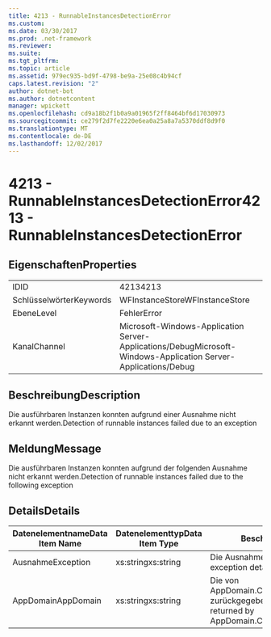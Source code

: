 ```yaml
---
title: 4213 - RunnableInstancesDetectionError
ms.custom: 
ms.date: 03/30/2017
ms.prod: .net-framework
ms.reviewer: 
ms.suite: 
ms.tgt_pltfrm: 
ms.topic: article
ms.assetid: 979ec935-bd9f-4798-be9a-25e08c4b94cf
caps.latest.revision: "2"
author: dotnet-bot
ms.author: dotnetcontent
manager: wpickett
ms.openlocfilehash: cd9a18b2f1b0a9a01965f2ff8464bf6d17030973
ms.sourcegitcommit: ce279f2d7fe2220e6ea0a25a8a7a5370ddf8d9f0
ms.translationtype: MT
ms.contentlocale: de-DE
ms.lasthandoff: 12/02/2017
---
```

# <a name="4213---runnableinstancesdetectionerror"></a><span data-ttu-id="540c7-102">4213 - RunnableInstancesDetectionError</span><span class="sxs-lookup"><span data-stu-id="540c7-102">4213 - RunnableInstancesDetectionError</span></span>
## <a name="properties"></a><span data-ttu-id="540c7-103">Eigenschaften</span><span class="sxs-lookup"><span data-stu-id="540c7-103">Properties</span></span>  
  
|||  
|-|-|  
|<span data-ttu-id="540c7-104">ID</span><span class="sxs-lookup"><span data-stu-id="540c7-104">ID</span></span>|<span data-ttu-id="540c7-105">4213</span><span class="sxs-lookup"><span data-stu-id="540c7-105">4213</span></span>|  
|<span data-ttu-id="540c7-106">Schlüsselwörter</span><span class="sxs-lookup"><span data-stu-id="540c7-106">Keywords</span></span>|<span data-ttu-id="540c7-107">WFInstanceStore</span><span class="sxs-lookup"><span data-stu-id="540c7-107">WFInstanceStore</span></span>|  
|<span data-ttu-id="540c7-108">Ebene</span><span class="sxs-lookup"><span data-stu-id="540c7-108">Level</span></span>|<span data-ttu-id="540c7-109">Fehler</span><span class="sxs-lookup"><span data-stu-id="540c7-109">Error</span></span>|  
|<span data-ttu-id="540c7-110">Kanal</span><span class="sxs-lookup"><span data-stu-id="540c7-110">Channel</span></span>|<span data-ttu-id="540c7-111">Microsoft-Windows-Application Server-Applications/Debug</span><span class="sxs-lookup"><span data-stu-id="540c7-111">Microsoft-Windows-Application Server-Applications/Debug</span></span>|  
  
## <a name="description"></a><span data-ttu-id="540c7-112">Beschreibung</span><span class="sxs-lookup"><span data-stu-id="540c7-112">Description</span></span>  
 <span data-ttu-id="540c7-113">Die ausführbaren Instanzen konnten aufgrund einer Ausnahme nicht erkannt werden.</span><span class="sxs-lookup"><span data-stu-id="540c7-113">Detection of runnable instances failed due to an exception</span></span>  
  
## <a name="message"></a><span data-ttu-id="540c7-114">Meldung</span><span class="sxs-lookup"><span data-stu-id="540c7-114">Message</span></span>  
 <span data-ttu-id="540c7-115">Die ausführbaren Instanzen konnten aufgrund der folgenden Ausnahme nicht erkannt werden.</span><span class="sxs-lookup"><span data-stu-id="540c7-115">Detection of runnable instances failed due to the following exception</span></span>  
  
## <a name="details"></a><span data-ttu-id="540c7-116">Details</span><span class="sxs-lookup"><span data-stu-id="540c7-116">Details</span></span>  
  
|<span data-ttu-id="540c7-117">Datenelementname</span><span class="sxs-lookup"><span data-stu-id="540c7-117">Data Item Name</span></span>|<span data-ttu-id="540c7-118">Datenelementtyp</span><span class="sxs-lookup"><span data-stu-id="540c7-118">Data Item Type</span></span>|<span data-ttu-id="540c7-119">Beschreibung</span><span class="sxs-lookup"><span data-stu-id="540c7-119">Description</span></span>|  
|--------------------|--------------------|-----------------|  
|<span data-ttu-id="540c7-120">Ausnahme</span><span class="sxs-lookup"><span data-stu-id="540c7-120">Exception</span></span>|<span data-ttu-id="540c7-121">xs:string</span><span class="sxs-lookup"><span data-stu-id="540c7-121">xs:string</span></span>|<span data-ttu-id="540c7-122">Die Ausnahmedetails der Ausnahme.</span><span class="sxs-lookup"><span data-stu-id="540c7-122">The exception details for the exception</span></span>|  
|<span data-ttu-id="540c7-123">AppDomain</span><span class="sxs-lookup"><span data-stu-id="540c7-123">AppDomain</span></span>|<span data-ttu-id="540c7-124">xs:string</span><span class="sxs-lookup"><span data-stu-id="540c7-124">xs:string</span></span>|<span data-ttu-id="540c7-125">Die von AppDomain.CurrentDomain.FriendlyName zurückgegebene Zeichenfolge.</span><span class="sxs-lookup"><span data-stu-id="540c7-125">The string returned by AppDomain.CurrentDomain.FriendlyName.</span></span>|
